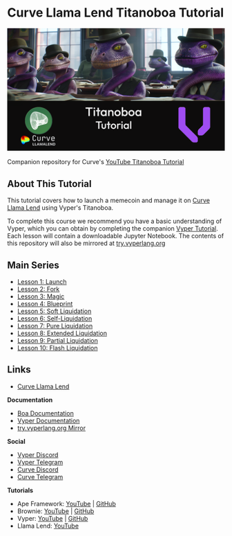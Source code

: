 # Curve Llama Lend Titanoboa Tutorial

![Vyper Logo](boa-splash.png)

Companion repository for Curve's [YouTube Titanoboa Tutorial](https://www.youtube.com/playlist?list=PLVOHzVzbg7bFq3aKvq4sBMIIKApC-Fsh5) 

## About This Tutorial

This tutorial covers how to launch a memecoin and manage it on [Curve Llama Lend](https://www.youtube.com/watch?v=xZ5yPd7rIEg&list=PLVOHzVzbg7bFkpn3K1duCvRPKwREWP1SQ&pp=gAQBiAQB) using Vyper's Titanoboa.

To complete this course we recommend you have a basic understanding of Vyper, which you can obtain by completing the companion [Vyper Tutorial](https://github.com/curvefi/vyper-tutorial).
Each lesson will contain a downloadable Jupyter Notebook.  The contents of this repository will also be mirrored at [try.vyperlang.org](https://try.vyperlang.org/hub/user-redirect/lab/tree/shared/zcor/boa-tutorial)

## Main Series

* [Lesson 1: Launch](lesson-01-launch/)
* [Lesson 2: Fork](lesson-02-fork/)
* [Lesson 3: Magic](lesson-03-magic/)
* [Lesson 4: Blueprint](lesson-04-blueprint/)
* [Lesson 5: Soft Liquidation](lesson-05-soft-liquidation/)
* [Lesson 6: Self-Liquidation](lesson-06-self-liquidation/)
* [Lesson 7: Pure Liquidation](lesson-07-pure-liquidation/)
* [Lesson 8: Extended Liquidation](lesson-08-extended-liquidation/)
* [Lesson 9: Partial Liquidation](lesson-09-partial-liquidation/)
* [Lesson 10: Flash Liquidation](lesson-10-flash-liquidation/)

## Links

* [Curve Llama Lend](https://lend.curve.fi/)

**Documentation**
* [Boa Documentation](https://titanoboa.readthedocs.io/en/latest/overview.html)
* [Vyper Documentation](https://vyper.readthedocs.io/)
* [try.vyperlang.org Mirror](https://try.vyperlang.org/hub/user-redirect/lab/tree/shared/zcor/boa-tutorial)

**Social**
* [Vyper Discord](https://discord.gg/3NVVy6qZ3F)
* [Vyper Telegram](https://t.me/vyperlang)
* [Curve Discord](https://discord.gg/FBPv6scf7R)
* [Curve Telegram](https://t.me/curvefi)

**Tutorials**
* Ape Framework: [YouTube](https://www.youtube.com/playlist?list=PLVOHzVzbg7bFjWllFfBIxdkJ6-tZ9Wj_Y) | [GitHub](https://github.com/curvefi/crvusd-ape-tutorial)
* Brownie: [YouTube](https://www.youtube.com/playlist?list=PLVOHzVzbg7bFUaOGwN0NOgkTItUAVyBBQ) | [GitHub](https://github.com/curvefi/brownie-tutorial)
* Vyper: [YouTube](https://www.youtube.com/playlist?list=PLVOHzVzbg7bFnLnl3t5egG5oWpOhfdD1D) | [GitHub](https://github.com/curvefi/vyper-tutorial)
* Llama Lend: [YouTube](https://www.youtube.com/playlist?list=PLVOHzVzbg7bFkpn3K1duCvRPKwREWP1SQ)
